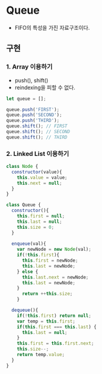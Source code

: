 # Queue
- FIFO의 특성을 가진 자료구조이다.

## 구현

### 1. Array 이용하기

- push(), shift()
- reindexing을 피할 수 없다.
```javascript
let queue = [];

queue.push('FIRST');
queue.push('SECOND');
queue.push('THIRD');
queue.shift(); // FIRST
queue.shift(); // SECOND
queue.shift(); // THIRD
```

### 2. Linked List 이용하기
```javascript
class Node {
  constructor(value){
    this.value = value;
    this.next = null;
  }
}

class Queue {
  constructor(){
    this.first = null;
    this.last = null;
    this.size = 0;
  }
  
  enqueue(val){
    var newNode = new Node(val);
    if(!this.first){
      this.first = newNode;
      this.last = newNode;
    } else {
      this.last.next = newNode;
      this.last = newNode;
    }
      return ++this.size;
    }

  dequeue(){
    if(!this.first) return null;
    var temp = this.first;
    if(this.first === this.last) {
      this.last = null;
    }
    this.first = this.first.next;
    this.size--;
    return temp.value;
  }
}
```
